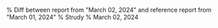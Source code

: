 % Diff between report from "March 02, 2024" and reference report from "March 01, 2024"
% Strudy
% March 02, 2024


